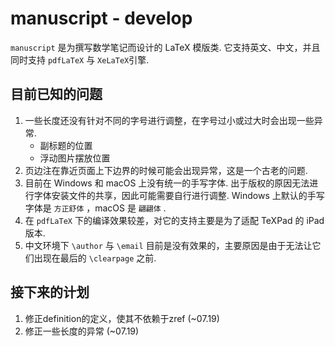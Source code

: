 #  **manuscript - develop**
`manuscript` 是为撰写数学笔记而设计的 LaTeX 模版类. 它支持英文、中文，并且同时支持 `pdfLaTeX` 与 `XeLaTeX`引擎.

## **目前已知的问题**
1. 一些长度还没有针对不同的字号进行调整，在字号过小或过大时会出现一些异常.
   - 副标题的位置
   - 浮动图片摆放位置
2. 页边注在靠近页面上下边界的时候可能会出现异常，这是一个古老的问题.
3. 目前在 Windows 和 macOS 上没有统一的手写字体. 出于版权的原因无法进行字体安装文件的共享，因此可能需要自行进行调整. Windows 上默认的手写字体是 `方正舒体` ，macOS 是 `翩翩体` .
4. 在 `pdfLaTeX` 下的编译效果较差，对它的支持主要是为了适配 TeXPad 的 iPad 版本.
5. 中文环境下 `\author` 与 `\email` 目前是没有效果的，主要原因是由于无法让它们出现在最后的 `\clearpage` 之前.

## **接下来的计划**
1. 修正definition的定义，使其不依赖于zref (~07.19)
2. 修正一些长度的异常                    (~07.19)